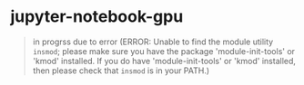 # jupyter-notebook-gpu

> in progrss due to error
(ERROR: Unable to find the module utility `insmod`; please make sure you
       have the package 'module-init-tools' or 'kmod' installed.  If you do
       have 'module-init-tools' or 'kmod' installed, then please check that
       `insmod` is in your PATH.)
